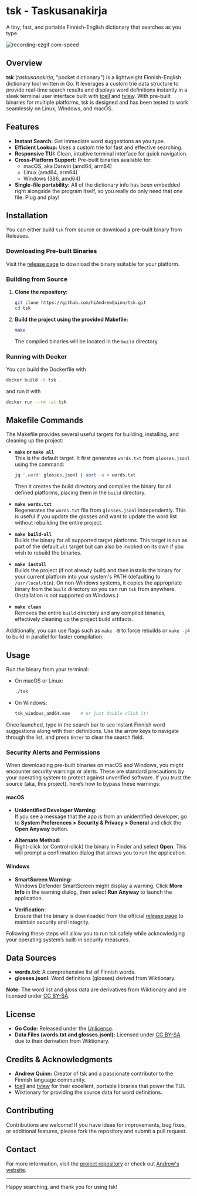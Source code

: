 # tsk - Taskusanakirja

A tiny, fast, and portable Finnish-English dictionary that searches as you type.

![recording-ezgif com-speed](https://github.com/user-attachments/assets/eed841b8-1dbe-42dc-953e-429e6ee7104c)

## Overview

**tsk** (*taskusanakirja*, "pocket dictionary") is a lightweight Finnish-English dictionary tool written in Go. It leverages a custom trie data structure to provide real-time search results and displays word definitions instantly in a sleek terminal user interface built with [tcell](https://github.com/gdamore/tcell) and [tview](https://github.com/rivo/tview). With pre-built binaries for multiple platforms, tsk is designed and has been tested to work seamlessly on Linux, Windows, and macOS.

## Features

- **Instant Search:** Get immediate word suggestions as you type.
- **Efficient Lookup:** Uses a custom trie for fast and effective searching.
- **Responsive TUI:** Clean, intuitive terminal interface for quick navigation.
- **Cross-Platform Support:** Pre-built binaries available for:
  - macOS, aka Darwin (amd64, arm64)
  - Linux (amd64, arm64)
  - Windows (386, amd64)
- **Single-file portability:** All of the dictionary info has been embedded right alongside the program itself, so you really do only need that one file. Plug and play!

## Installation

You can either build `tsk` from source or download a pre-built binary from Releases.

### Downloading Pre-built Binaries

Visit the [release page](https://github.com/hiAndrewQuinn/tsk/releases) to download the binary suitable for your platform.

### Building from Source

1. **Clone the repository:**
   ```bash
   git clone https://github.com/hiAndrewQuinn/tsk.git
   cd tsk
   ```

2. **Build the project using the provided Makefile:**
   ```bash
   make
   ```
   The compiled binaries will be located in the `build` directory.

### Running with Docker

You can build the Dockerfile with

```bash
docker build -t tsk .
```

and run it with

```bash
docker run --rm -it tsk
```

## Makefile Commands

The Makefile provides several useful targets for building, installing, and cleaning up the project:

- **`make` or `make all`**  
  This is the default target. It first generates `words.txt` from `glosses.jsonl` using the command:
  ```bash
  jq '.word' glosses.jsonl | sort -u > words.txt
  ```
  Then it creates the build directory and compiles the binary for all defined platforms, placing them in the `build` directory.

- **`make words.txt`**  
  Regenerates the `words.txt` file from `glosses.jsonl` independently. This is useful if you update the glosses and want to update the word list without rebuilding the entire project.

- **`make build-all`**  
  Builds the binary for all supported target platforms. This target is run as part of the default `all` target but can also be invoked on its own if you wish to rebuild the binaries.

- **`make install`**  
  Builds the project (if not already built) and then installs the binary for your current platform into your system's PATH (defaulting to `/usr/local/bin`). On non-Windows systems, it copies the appropriate binary from the `build` directory so you can run `tsk` from anywhere. (Installation is not supported on Windows.)

- **`make clean`**  
  Removes the entire `build` directory and any compiled binaries, effectively cleaning up the project build artifacts.

Additionally, you can use flags such as `make -B` to force rebuilds or `make -j4` to build in parallel for faster compilation.

## Usage

Run the binary from your terminal:

- On macOS or Linux:
  ```bash
  ./tsk
  ```
- On Windows:
  ```bash
  tsk_windows_amd64.exe    # or just double click it!
  ```

Once launched, type in the search bar to see instant Finnish word suggestions along with their definitions. Use the arrow keys to navigate through the list, and press `Enter` to clear the search field.

### Security Alerts and Permissions

When downloading pre-built binaries on macOS and Windows, you might encounter security warnings or alerts. These are standard precautions by your operating system to protect against unverified software. If you trust the source (aka, this project), here’s how to bypass these warnings:

#### macOS

- **Unidentified Developer Warning:**  
  If you see a message that the app is from an unidentified developer, go to **System Preferences > Security & Privacy > General** and click the **Open Anyway** button.
  
- **Alternate Method:**  
  Right-click (or Control-click) the binary in Finder and select **Open**. This will prompt a confirmation dialog that allows you to run the application.

#### Windows

- **SmartScreen Warning:**  
  Windows Defender SmartScreen might display a warning. Click **More Info** in the warning dialog, then select **Run Anyway** to launch the application.
  
- **Verification:**  
  Ensure that the binary is downloaded from the official [release page](https://github.com/hiAndrewQuinn/tsk/releases) to maintain security and integrity.

Following these steps will allow you to run tsk safely while acknowledging your operating system’s built-in security measures.

## Data Sources

- **words.txt:** A comprehensive list of Finnish words.
- **glosses.jsonl:** Word definitions (glosses) derived from Wiktionary.

**Note:** The word list and gloss data are derivatives from Wiktionary and are licensed under [CC BY-SA](https://creativecommons.org/licenses/by-sa/3.0/).

## License

- **Go Code:** Released under the [Unlicense](https://unlicense.org/).
- **Data Files (words.txt and glosses.jsonl):** Licensed under [CC BY-SA](https://creativecommons.org/licenses/by-sa/3.0/) due to their derivation from Wiktionary.

## Credits & Acknowledgments

- **Andrew Quinn:** Creator of tsk and a passionate contributor to the Finnish language community.
- [tcell](https://github.com/gdamore/tcell) and [tview](https://github.com/rivo/tview) for their excellent, portable libraries that power the TUI.
- Wiktionary for providing the source data for word definitions.

## Contributing

Contributions are welcome! If you have ideas for improvements, bug fixes, or additional features, please fork the repository and submit a pull request.

## Contact

For more information, visit the [project repository](https://github.com/hiAndrewQuinn/tsk) or check out [Andrew's website](https://andrew-quinn.me/).

---

Happy searching, and thank you for using tsk!
